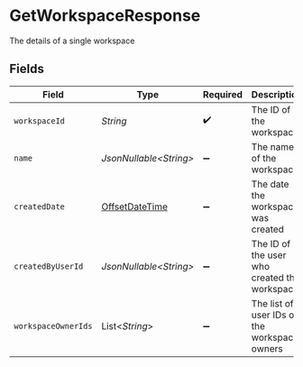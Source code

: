 # GetWorkspaceResponse

The details of a single workspace


## Fields

| Field                                                                                     | Type                                                                                      | Required                                                                                  | Description                                                                               |
| ----------------------------------------------------------------------------------------- | ----------------------------------------------------------------------------------------- | ----------------------------------------------------------------------------------------- | ----------------------------------------------------------------------------------------- |
| `workspaceId`                                                                             | *String*                                                                                  | :heavy_check_mark:                                                                        | The ID of the workspace                                                                   |
| `name`                                                                                    | *JsonNullable\<String>*                                                                   | :heavy_minus_sign:                                                                        | The name of the workspace                                                                 |
| `createdDate`                                                                             | [OffsetDateTime](https://docs.oracle.com/javase/8/docs/api/java/time/OffsetDateTime.html) | :heavy_minus_sign:                                                                        | The date the workspace was created                                                        |
| `createdByUserId`                                                                         | *JsonNullable\<String>*                                                                   | :heavy_minus_sign:                                                                        | The ID of the user who created the workspace                                              |
| `workspaceOwnerIds`                                                                       | List\<*String*>                                                                           | :heavy_minus_sign:                                                                        | The list of user IDs of the workspace owners                                              |